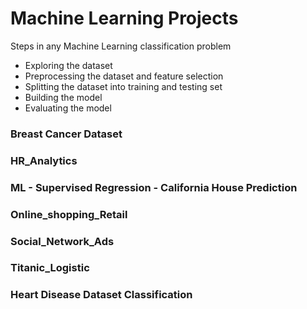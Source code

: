 # Machine Learning Projects
Steps in any Machine Learning classification problem

* Exploring the dataset
* Preprocessing the dataset and feature selection
* Splitting the dataset into training and testing set
* Building the model
* Evaluating the model
### Breast Cancer Dataset
### HR_Analytics
### ML - Supervised Regression - California House Prediction
### Online_shopping_Retail
### Social_Network_Ads
### Titanic_Logistic
### Heart Disease Dataset Classification 
